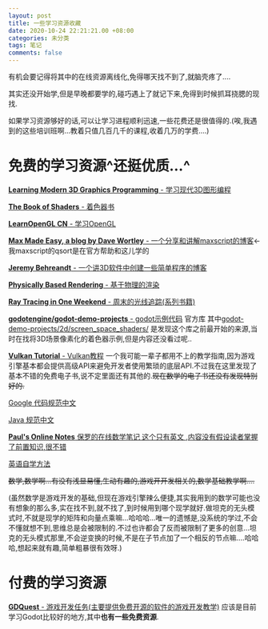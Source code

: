 ```yaml
---
layout: post
title: 一些学习资源收藏
date: 2020-10-24 22:21:21.00 +08:00
categories: 未分类
tags: 笔记
comments: false
---
```




有机会要记得将其中的在线资源离线化,免得哪天找不到了,就脑壳疼了....

其实还没开始学,但是早晚都要学的,碰巧遇上了就记下来,免得到时候抓耳挠腮的现找.

如果学习资源够好的话,可以让学习进程顺利迅速,一些花费还是很值得的.(唉,我遇到的这些培训班啊...教着只值几百几千的课程,收着几万的学费....)

# 免费的学习资源^还挺优质...^

[**Learning Modern 3D Graphics Programming** - 学习现代3D图形编程](https://paroj.github.io/gltut/)

[**The Book of Shaders** - 着色器书](https://thebookofshaders.com/?lan=ch)

[**LearnOpenGL CN** - 学习OpenGL](https://learnopengl-cn.github.io/)

[**Max Made Easy, a blog by Dave Wortley** - 一个分享和讲解maxscript的博客](https://davewortley.wordpress.com/)<-我maxscript的qsort是在官方帮助和这儿学的

[**Jeremy Behreandt** - 一个讲3D软件中创建一些简单程序的博客](https://medium.com/@behreajj)

[**Physically Based Rendering** - 基于物理的渲染](http://www.pbr-book.org/3ed-2018/contents.html)

[**Ray Tracing in One Weekend** - 周末的光线追踪(系列书籍) ](https://raytracing.github.io/)

[**godotengine/godot-demo-projects** - godot示例代码](https://github.com/godotengine/godot-demo-projects) 官方库 其中[godot-demo-projects/2d/screen_space_shaders/](https://github.com/godotengine/godot-demo-projects/tree/master/2d/screen_space_shaders) 是发现这个库之前最开始的来源,当时在找将3D场景像素化的着色器示例,但是内容还没看过呢..

[**Vulkan Tutorial** - Vulkan教程](https://vulkan-tutorial.com/) 一个我可能一辈子都用不上的教学指南,因为游戏引擎基本都会提供高级API来避免开发者使用繁琐的底层API.不过我在这里发现了基本不错的免费电子书,说不定里面还有其他的.~~现在数学的电子书还没有发现特别好的.~~

[Google 代码规范中文](http://zh-google-styleguide.readthedocs.io/en/latest/contents/)

[Java 规范中文](https://jervyshi.gitbooks.io/google-java-styleguide-zh/content/)

[**Paul's Online Notes** 保罗的在线数学笔记 这个只有英文 ,内容没有假设读者掌握了前置知识,很不错](https://tutorial.math.lamar.edu/)

[英语自学方法](https://a-programmers-guide-to-english.harryyu.me/) 

~~数学,数学啊...有没有浅显易懂,生动有趣的,游戏开开发相关的,数学基础教学啊....~~

(虽然数学是游戏开发的基础,但现在游戏引擎辣么便捷,其实我用到的数学可能也没有想象的那么多,实在找不到,就不找了,到时候用到哪个现学就好.做坦克的无头模式时,不就是现学的矩阵和向量点乘嘛...哈哈哈...唯一的遗憾是,没系统的学过,不会不懂就想不到,思维总是会被限制的.不过也许都会了反而被限制了更多的创意...坦克的无头模式那里,不会逆变换的时候,不是在子节点加了一个相反的节点嘛....哈哈哈,想起来就有趣,简单粗暴很有效呀.)

# 付费的学习资源

[**GDQuest** - 游戏开发任务(主要提供免费开源的软件的游戏开发教学)](https://www.gdquest.com/) 应该是目前学习Godot比较好的地方,其中**也有一些免费资源**.

